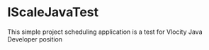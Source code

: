 # IScaleJavaTest
This simple project scheduling application is a test for Vlocity Java Developer position
